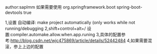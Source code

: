 author:saplmm如果需要使用<dependency>    <groupId>org.springframework.boot</groupId>    <artifactId>spring-boot-devtools</artifactId>    <optional>true</optional></dependency>        1,设置 自动编译:    make project automatically (only works while not running/debugging2,shift+control+alt+/  设置:compiler.automake.allow.when.app.runing3,具体的配置参考:http://blog.csdn.net/wjc475869/article/details/524424844,如果需要混滚，参上上边的配置